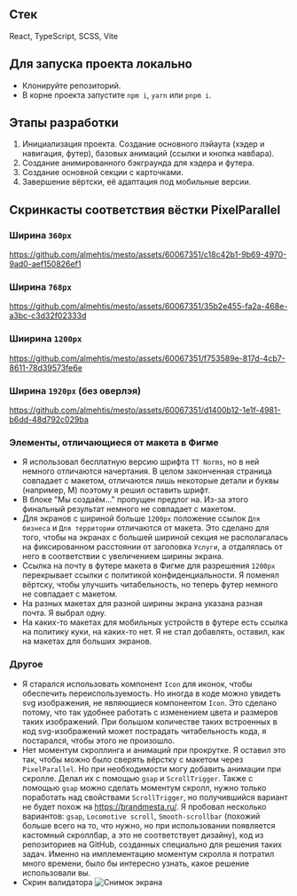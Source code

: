## Стек
React, TypeScript, SCSS, Vite

## Для запуска проекта локально
- Клонируйте репозиторий.
- В корне проекта запустите `npm i`, `yarn` или `pnpm i`.

## Этапы разработки
1. Инициализация проекта. Создание основного лэйаута (хэдер и навигация, футер), базовых анимаций (ссылки и кнопка навбара).
2. Создание анимированного бэкграунда для хэдера и футера.
3. Создание основной секции с карточками.
4. Завершение вёртски, её адаптация под мобильные версии.

## Скринкасты соответствия вёстки PixelParallel
### Ширина `360px`
https://github.com/almehtis/mesto/assets/60067351/c18c42b1-9b69-4970-9ad0-aef150826ef1

### Ширина `768px`
https://github.com/almehtis/mesto/assets/60067351/35b2e455-fa2a-468e-a3bc-c3d32f02333d

### Шиирина `1200px`
https://github.com/almehtis/mesto/assets/60067351/f753589e-817d-4cb7-8611-78d39573fe6e

### Ширина `1920px` (без оверлэя)
https://github.com/almehtis/mesto/assets/60067351/d1400b12-1e1f-4981-b6dd-48d792c029ba

### Элементы, отличающиеся от макета в Фигме
- Я использовал бесплатную версию шрифта `TT Norms`, но в ней немного отличаются начертания. В целом законченная страница совпадает с макетом, отличаются
лишь некоторые детали и буквы (например, М) поэтому я решил оставить шрифт.
- В блоке "Мы создаём..." пропущен предлог на. Из-за этого финальный результат немного не совпадает с макетом.
- Для экранов с шириной больше `1200px` положение ссылок `Для бизнеса` и `Для территории` отличаются от макета. Это сделано для того, чтобы на экранах
с большей шириной секция не располагалась на фиксированном расстоянии от заголовка `Услуги`, а отдалялась от него в соответствии с увеличением ширины экрана.
- Ссылка на почту в футере макета в Фигме для разрешения `1200px` перекрывает ссылки с политикой конфиденциальности. Я поменял вёртску, чтобы улучшить
читабельность, но теперь футер немного не совпадает с макетом.
- На разных макетах для разной ширины экрана указана разная почта. Я выбрал одну.
- На каких-то макетах для мобильных устройств в футере есть ссылка на политику куки, на каких-то нет. Я не стал добавлять, оставил, как на макетах для
больших экранов.

### Другое
- Я старался использовать компонент `Icon` для иконок, чтобы обеспечить переиспользуемость. Но иногда в коде можно увидеть svg изображения, не являющиеся 
компонентом `Icon`. Это сделано потому, что так удобнее работать с изменением цвета и размеров таких изображений. При большом количестве таких встроенных в код
svg-изображений может пострадать читабельность кода, я постарался, чтобы этого не произошло.
- Нет моментум скроллинга и анимаций при прокрутке. Я оставил это так, чтобы можно было сверять вёрстку с макетом через `PixelParallel`.
Но при необходимости могу добавить анимации при скролле. Делал их с помощью `gsap` и `ScrollTrigger`. Также с помощью `gsap` можно сделать моментум скролл, нужно только
поработать над свойствами `ScrollTrigger`, но получившийся вариант не будет похож на https://brandmesta.ru/. Я пробовал несколько вариантов: `gsap`, 
`Locomotive scroll`, `Smooth-scrollbar` (похожий больше всего на то, что нужно, но при использовании появляется кастомный скроллбар,
а это не соответствует дизайну), код из репозиториев на GitHub, созданных специально для решения таких задач. Именно на имплементацию моментум скролла я потратил
много времени, было бы интересно узнать, какое решение использовали вы.
- Скрин валидатора
![Снимок экрана](https://github.com/almehtis/mesto/assets/60067351/5850def4-0e1a-4863-a495-f95df86767b8)





